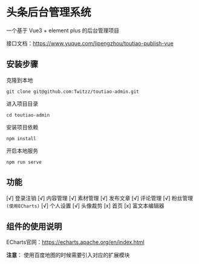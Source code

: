 # 头条后台管理系统

一个基于 Vue3 + element plus 的后台管理项目

接口文档：https://www.yuque.com/lipengzhou/toutiao-publish-vue

## 安装步骤

克隆到本地

```
git clone git@github.com:Twitzz/toutiao-admin.git 
```

进入项目目录

```
cd toutiao-admin
```

安装项目依赖

```
npm install
```

开启本地服务

```
npm run serve
```

## 功能

[√]  登录注销
[√]  内容管理
[√]  素材管理
[√]  发布文章
[√]  评论管理
[√]  粉丝管理 `(使用ECharts)`
[√]  个人设置
[√]  头像裁剪
[x]  首页
[x]  富文本编辑器

## 组件的使用说明

ECharts官网：https://echarts.apache.org/en/index.html

**注意**： 使用百度地图的时候需要引入对应的扩展模块